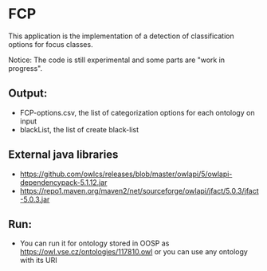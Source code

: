 # FCP
This application is the implementation of a detection of classification options for focus classes.

Notice: The code is still experimental and some parts are "work in progress".

## Output:
- FCP-options.csv, the list of categorization options for each ontology on input
- blackList, the list of create black-list

## External java libraries
- https://github.com/owlcs/releases/blob/master/owlapi/5/owlapi-dependencypack-5.1.12.jar
- https://repo1.maven.org/maven2/net/sourceforge/owlapi/jfact/5.0.3/jfact-5.0.3.jar

## Run:
- You can run it for ontology stored in OOSP as https://owl.vse.cz/ontologies/117810.owl or you can use any ontology with its URI
